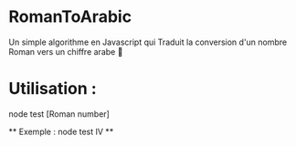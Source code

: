 # RomanToArabic
Un simple algorithme en Javascript qui Traduit la conversion d'un nombre Roman vers un chiffre arabe :memo:

# Utilisation :
node test [Roman number]

** Exemple : node test IV **
 
